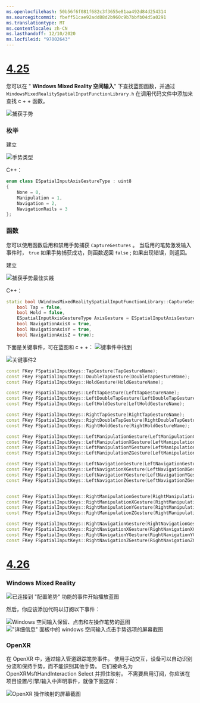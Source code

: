 ```yaml
---
ms.openlocfilehash: 50b56f6f081f682c3f3655e81aa492d84d254314
ms.sourcegitcommit: fbeff51cae92add88d2b960c9b7bbfb04d5a0291
ms.translationtype: MT
ms.contentlocale: zh-CN
ms.lasthandoff: 12/10/2020
ms.locfileid: "97002643"
---
```

# <a name="425"></a>[4.25](#tab/425)

您可以在 " **Windows Mixed Reality 空间输入**" 下查找蓝图函数，并通过 `WindowsMixedRealitySpatialInputFunctionLibrary.h` 在调用代码文件中添加来查找 c + + 函数。

![捕获手势](../images/unreal/capture-gestures.png)

### <a name="enum"></a>枚举
<!-- Deprecated
The `ESPatialInputAxisGestureType` enum describes spatial axis gestures and are [fully documented](../../out-of-scope/deprecated/holograms-211.md).
-->
建立

![手势类型](../images/unreal/gesture-type.png)

C++：
```cpp
enum class ESpatialInputAxisGestureType : uint8
{
    None = 0,
    Manipulation = 1,
    Navigation = 2,
    NavigationRails = 3
};
```

### <a name="function"></a>函数
您可以使用函数启用和禁用手势捕获 `CaptureGestures` 。 当启用的笔势激发输入事件时， `true` 如果手势捕获成功，则函数返回 `false` ; 如果出现错误，则返回。

建立

![捕获手势最佳实践](../images/unreal/capture-gestures-bp.png)

C++：
```cpp
static bool UWindowsMixedRealitySpatialInputFunctionLibrary::CaptureGestures(
    bool Tap = false,
    bool Hold = false,
    ESpatialInputAxisGestureType AxisGesture = ESpatialInputAxisGestureType::None,
    bool NavigationAxisX = true,
    bool NavigationAxisY = true,
    bool NavigationAxisZ = true);
```

下面是关键事件，可在蓝图和 c + +： ![ 键事件中找到](../images/unreal/key-events.png)

![关键事件2](../images/unreal/key-events2.png)
```cpp
const FKey FSpatialInputKeys::TapGesture(TapGestureName);
const FKey FSpatialInputKeys::DoubleTapGesture(DoubleTapGestureName);
const FKey FSpatialInputKeys::HoldGesture(HoldGestureName);

const FKey FSpatialInputKeys::LeftTapGesture(LeftTapGestureName);
const FKey FSpatialInputKeys::LeftDoubleTapGesture(LeftDoubleTapGestureName);
const FKey FSpatialInputKeys::LeftHoldGesture(LeftHoldGestureName);

const FKey FSpatialInputKeys::RightTapGesture(RightTapGestureName);
const FKey FSpatialInputKeys::RightDoubleTapGesture(RightDoubleTapGestureName);
const FKey FSpatialInputKeys::RightHoldGesture(RightHoldGestureName);

const FKey FSpatialInputKeys::LeftManipulationGesture(LeftManipulationGestureName);
const FKey FSpatialInputKeys::LeftManipulationXGesture(LeftManipulationXGestureName);
const FKey FSpatialInputKeys::LeftManipulationYGesture(LeftManipulationYGestureName);
const FKey FSpatialInputKeys::LeftManipulationZGesture(LeftManipulationZGestureName);

const FKey FSpatialInputKeys::LeftNavigationGesture(LeftNavigationGestureName);
const FKey FSpatialInputKeys::LeftNavigationXGesture(LeftNavigationXGestureName);
const FKey FSpatialInputKeys::LeftNavigationYGesture(LeftNavigationYGestureName);
const FKey FSpatialInputKeys::LeftNavigationZGesture(LeftNavigationZGestureName);


const FKey FSpatialInputKeys::RightManipulationGesture(RightManipulationGestureName);
const FKey FSpatialInputKeys::RightManipulationXGesture(RightManipulationXGestureName);
const FKey FSpatialInputKeys::RightManipulationYGesture(RightManipulationYGestureName);
const FKey FSpatialInputKeys::RightManipulationZGesture(RightManipulationZGestureName);

const FKey FSpatialInputKeys::RightNavigationGesture(RightNavigationGestureName);
const FKey FSpatialInputKeys::RightNavigationXGesture(RightNavigationXGestureName);
const FKey FSpatialInputKeys::RightNavigationYGesture(RightNavigationYGestureName);
const FKey FSpatialInputKeys::RightNavigationZGesture(RightNavigationZGestureName);
```

# <a name="426"></a>[4.26](#tab/426)

### <a name="windows-mixed-reality"></a>Windows Mixed Reality

![已连接到 "配置笔势" 功能的事件开始播放蓝图](../images/unreal-hand-tracking-img-09.png)

然后，你应该添加代码以订阅以下事件：

![Windows 空间输入保留、点击和左操作笔势的蓝图 ](../images/unreal/key-events.png)
 ![ "详细信息" 面板中的 windows 空间输入点击手势选项的屏幕截图](../images/unreal/key-events2.png)

### <a name="openxr"></a>OpenXR

在 OpenXR 中，通过输入管道跟踪笔势事件。 使用手动交互，设备可以自动识别分流和保持手势，而不能识别其他手势。 它们被命名为 OpenXRMsftHandInteraction Select 并抓住映射。 不需要启用订阅，你应该在项目设置/引擎/输入中声明事件，就像下面这样：

![OpenXR 操作映射的屏幕截图](../images/unreal-hand-tracking-img-12.png)
